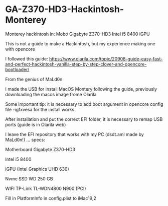 # GA-Z370-HD3-Hackintosh-Monterey
Monterey hackintosh in: Mobo Gigabyte Z370-HD3 Intel i5 8400 iGPU

This is not a guide to make a Hackintosh, but my experience making one with opencore

I followed this guide: https://www.olarila.com/topic/20908-guide-easy-fast-and-perfect-hackintosh-vanilla-step-by-step-clover-and-opencore-bootloader/

From the genius of MaLd0n

I made the USB for install MacOS Montery following the guide, previously downloading the macos image frome Olarila

Some important tip: it is necessary to add boot argument in opencore config file -igfxvesa for the install works

After installation and put the correct EFI folder, it is necessary to remap USB ports (guide is in Olarila web)

I leave the EFI repository that works with my PC (dsdt.aml made by MaLd0n!) ... specs:


Motherboard Gigabyte Z370-HD3

Intel i5 8400

iGPU (Intel Graphics UHD 630)

Nvme SSD WD 250 GB

WIFI TP-Link TL-WDN4800 N900 (PCI)



Fill in PlatformInfo in config.plist to iMac19,2

